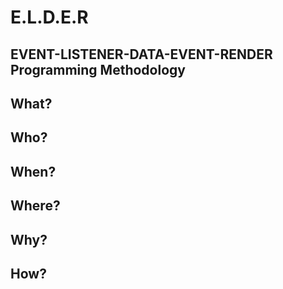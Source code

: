 # E.L.D.E.R
EVENT-LISTENER-DATA-EVENT-RENDER Programming Methodology
--------------------------------------------------------

## What?

## Who?

## When?

## Where?

## Why?

## How?
